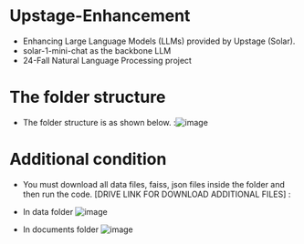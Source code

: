 # Upstage-Enhancement
- Enhancing Large Language Models (LLMs) provided by Upstage (Solar).
- solar-1-mini-chat as the backbone LLM
- 24-Fall Natural Language Processing project

# The folder structure
- The folder structure is as shown below.
  :![image](https://github.com/user-attachments/assets/462c9bfe-af6f-40ff-8144-58f8f2068b7d)

# Additional condition
- You must download all data files, faiss, json files inside the folder and then run the code.
  [DRIVE LINK FOR DOWNLOAD ADDITIONAL FILES] :


   
- In data folder 
   ![image](https://github.com/user-attachments/assets/b2b4b6c4-16a6-4282-bba3-8bd1e825fdf9)



- In documents folder
   ![image](https://github.com/user-attachments/assets/eeb062ce-457b-4589-b0f2-0dd926868c32)

